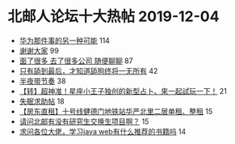 # 北邮人论坛十大热帖 2019-12-04

- [华为那件事的另一种可能](https://bbs.byr.cn/article/Talking/6169476) 114
- [谢谢大家](https://bbs.byr.cn/article/PsyHealthOnline/58318) 99
- [面了很多 去了很多公司 随便聊聊](https://bbs.byr.cn/article/Job/2069042) 87
- [只有舔到最后，才知道舔狗终将一无所有](https://bbs.byr.cn/article/Feeling/3131153) 42
- [半夜带节奏](https://bbs.byr.cn/article/Food/506180) 38
- [【转】超神准！星座小王子独创的新型占卜、來一起試玩一下！](https://bbs.byr.cn/article/Constellations/326533) 21
- [失眠求助帖](https://bbs.byr.cn/article/Health/219674) 18
- [【房东直租】十号线健德门地铁站华严北里二居单租、整租](https://bbs.byr.cn/article/Home/121967) 15
- [请问北邮有没有研究生交换生项目啊？](https://bbs.byr.cn/article/GoAbroad/368064) 15
- [求问各位大佬，学习java web有什么推荐的书籍吗](https://bbs.byr.cn/article/Java/63092) 14



